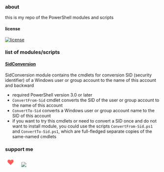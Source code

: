 ### about
this is my repo of the PowerShell modules and scripts

#### license  
[![license](https://img.shields.io/github/license/almaceleste/powershell.svg?longCache=true)](https://github.com/almaceleste/powershell/blob/master/LICENSE)

<!-- #### wiki -->

### list of modules/scripts
#### [SidConversion](https://github.com/almaceleste/sidconversion)
SidConversion module contains the cmdlets for conversion SID (security identifier) of a Windows user or group account to the name of this account and backward
* required PowerShell version 3.0 or later
* `ConvertFrom-Sid` cmdlet converts the SID of the user or group account to the name of this account
* `ConvertTo-Sid` converts a Windows user or group account name to the SID of this account
* if you want to try this cmdlets or need to convert a SID once and do not want to install module, you could use the scripts `ConvertFrom-Sid.ps1` and `ConvertTo-Sid.ps1`, which are full-fledged separate copies of the same-named cmdlets

### support me
<!-- [![Beerpay](https://beerpay.io/almaceleste/powershell/badge.svg?style=beer)](https://beerpay.io/almaceleste/powershell) [![Beerpay](https://beerpay.io/almaceleste/powershell/make-wish.svg?style=flat)](https://beerpay.io/almaceleste/powershell?focus=wish) -->
[![Ko-fi](/assets/img/Ko-fi_logo_transparent.png)](https://ko-fi.com/almaceleste "bye me cofee")
[![](https://img.shields.io/badge/Paypal-donate_me-blue.svg?longCache=true&logo=paypal)](https://www.paypal.me/almaceleste "paypal | donate me") 
